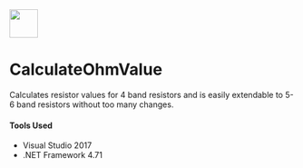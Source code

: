 <img src="http://clipground.com/images/electrical-resistance-clipart-5.jpg" width="50">

# CalculateOhmValue
Calculates resistor values for 4 band resistors and is easily extendable to 5-6 band resistors without too many changes.

<h4>Tools Used</h4>
<ul>
  <li>Visual Studio 2017</li>
  <li>.NET Framework 4.71</li>
</ul>
